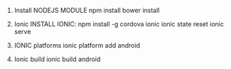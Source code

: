 1. Install NODEJS MODULE
npm install 
bower install

2. Ionic 
INSTALL IONIC: npm install -g cordova ionic
ionic state reset
ionic serve


3. IONIC platforms
ionic platform add android

4. Ionic build
ionic build android